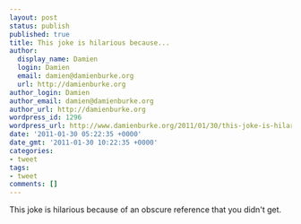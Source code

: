 ```yaml
---
layout: post
status: publish
published: true
title: This joke is hilarious because...
author:
  display_name: Damien
  login: Damien
  email: damien@damienburke.org
  url: http://damienburke.org
author_login: Damien
author_email: damien@damienburke.org
author_url: http://damienburke.org
wordpress_id: 1296
wordpress_url: http://www.damienburke.org/2011/01/30/this-joke-is-hilarious-because/
date: '2011-01-30 05:22:35 +0000'
date_gmt: '2011-01-30 10:22:35 +0000'
categories:
- tweet
tags:
- tweet
comments: []
---
```

<p>This joke is hilarious because of an obscure reference that you didn't get.</p>
